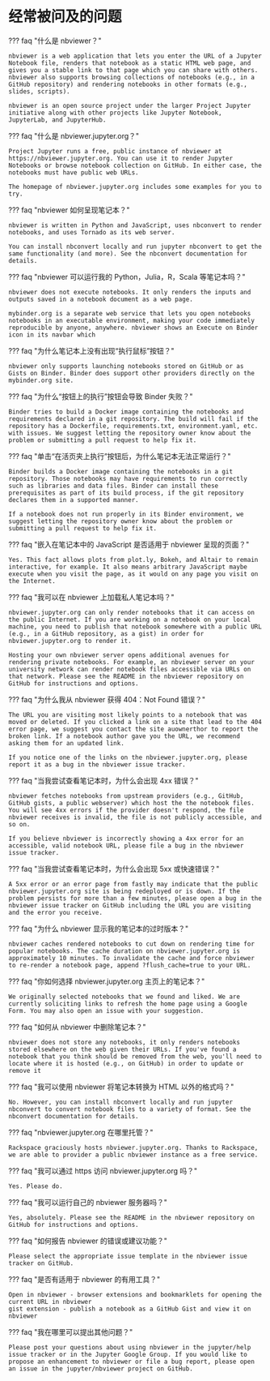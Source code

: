 # 经常被问及的问题

??? faq "什么是 nbviewer？"

    nbviewer is a web application that lets you enter the URL of a Jupyter Notebook file, renders that notebook as a static HTML web page, and gives you a stable link to that page which you can share with others. nbviewer also supports browsing collections of notebooks (e.g., in a GitHub repository) and rendering notebooks in other formats (e.g., slides, scripts).

    nbviewer is an open source project under the larger Project Jupyter initiative along with other projects like Jupyter Notebook, JupyterLab, and JupyterHub.

??? faq "什么是 nbviewer.jupyter.org？"

    Project Jupyter runs a free, public instance of nbviewer at https://nbviewer.jupyter.org. You can use it to render Jupyter Notebooks or browse notebook collection on GitHub. In either case, the notebooks must have public web URLs.

    The homepage of nbviewer.jupyter.org includes some examples for you to try.

??? faq "nbviewer 如何呈现笔记本？"

    nbviewer is written in Python and JavaScript, uses nbconvert to render notebooks, and uses Tornado as its web server.

    You can install nbconvert locally and run jupyter nbconvert to get the same functionality (and more). See the nbconvert documentation for details.

??? faq "nbviewer 可以运行我的 Python，Julia，R，Scala 等笔记本吗？"

    nbviewer does not execute notebooks. It only renders the inputs and outputs saved in a notebook document as a web page.

    mybinder.org is a separate web service that lets you open notebooks notebooks in an executable environment, making your code immediately reproducible by anyone, anywhere. nbviewer shows an Execute on Binder icon in its navbar which

??? faq "为什么笔记本上没有出现“执行鼠标”按钮？"

    nbviewer only supports launching notebooks stored on GitHub or as Gists on Binder. Binder does support other providers directly on the mybinder.org site.

??? faq "为什么“按钮上的执行”按钮会导致 Binder 失败？"

    Binder tries to build a Docker image containing the notebooks and requirements declared in a git repository. The build will fail if the repository has a Dockerfile, requirements.txt, environment.yaml, etc. with issues. We suggest letting the repository owner know about the problem or submitting a pull request to help fix it.

??? faq "单击“在活页夹上执行”按钮后，为什么笔记本无法正常运行？"

    Binder builds a Docker image containing the notebooks in a git repository. Those notebooks may have requirements to run correctly such as libraries and data files. Binder can install these prerequisites as part of its build process, if the git repository declares them in a supported manner.

    If a notebook does not run properly in its Binder environment, we suggest letting the repository owner know about the problem or submitting a pull request to help fix it.

??? faq "嵌入在笔记本中的 JavaScript 是否适用于 nbviewer 呈现的页面？"

    Yes. This fact allows plots from plot.ly, Bokeh, and Altair to remain interactive, for example. It also means arbitrary JavaScript maybe execute when you visit the page, as it would on any page you visit on the Internet.

??? faq "我可以在 nbviewer 上加载私人笔记本吗？"

    nbviewer.jupyter.org can only render notebooks that it can access on the public Internet. If you are working on a notebook on your local machine, you need to publish that notebook somewhere with a public URL (e.g., in a GitHub repository, as a gist) in order for nbviewer.jupyter.org to render it.

    Hosting your own nbviewer server opens additional avenues for rendering private notebooks. For example, an nbviewer server on your university network can render notebook files accessible via URLs on that network. Please see the README in the nbviewer repository on GitHub for instructions and options.

??? faq "为什么我从 nbviewer 获得 404：Not Found 错误？"

    The URL you are visiting most likely points to a notebook that was moved or deleted. If you clicked a link on a site that lead to the 404 error page, we suggest you contact the site auownerthor to report the broken link. If a notebook author gave you the URL, we recommend asking them for an updated link.

    If you notice one of the links on the nbviewer.jupyter.org, please report it as a bug in the nbviewer issue tracker.

??? faq "当我尝试查看笔记本时，为什么会出现 4xx 错误？"

    nbviewer fetches notebooks from upstream providers (e.g., GitHub, GitHub gists, a public webserver) which host the the notebook files. You will see 4xx errors if the provider doesn't respond, the file nbviewer receives is invalid, the file is not publicly accessible, and so on.

    If you believe nbviewer is incorrectly showing a 4xx error for an accessible, valid notebook URL, please file a bug in the nbviewer issue tracker.

??? faq "当我尝试查看笔记本时，为什么会出现 5xx 或快速错误？"

    A 5xx error or an error page from fastly may indicate that the public nbviewer.jupyter.org site is being redeployed or is down. If the problem persists for more than a few minutes, please open a bug in the nbviewer issue tracker on GitHub including the URL you are visiting and the error you receive.

??? faq "为什么 nbviewer 显示我的笔记本的过时版本？"

    nbviewer caches rendered notebooks to cut down on rendering time for popular notebooks. The cache duration on nbviewer.jupyter.org is approximately 10 minutes. To invalidate the cache and force nbviewer to re-render a notebook page, append ?flush_cache=true to your URL.

??? faq "你如何选择 nbviewer.jupyter.org 主页上的笔记本？"

    We originally selected notebooks that we found and liked. We are currently soliciting links to refresh the home page using a Google Form. You may also open an issue with your suggestion.

??? faq "如何从 nbviewer 中删除笔记本？"

    nbviewer does not store any notebooks, it only renders notebooks stored elsewhere on the web given their URLs. If you've found a notebook that you think should be removed from the web, you'll need to locate where it is hosted (e.g., on GitHub) in order to update or remove it

??? faq "我可以使用 nbviewer 将笔记本转换为 HTML 以外的格式吗？"

    No. However, you can install nbconvert locally and run jupyter nbconvert to convert notebook files to a variety of format. See the nbconvert documentation for details.

??? faq "nbviewer.jupyter.org 在哪里托管？"

    Rackspace graciously hosts nbviewer.jupyter.org. Thanks to Rackspace, we are able to provider a public nbviewer instance as a free service.

??? faq "我可以通过 https 访问 nbviewer.jupyter.org 吗？"

    Yes. Please do.

??? faq "我可以运行自己的 nbviewer 服务器吗？"

    Yes, absolutely. Please see the README in the nbviewer repository on GitHub for instructions and options.

??? faq "如何报告 nbviewer 的错误或建议功能？"

    Please select the appropriate issue template in the nbviewer issue tracker on GitHub.

??? faq "是否有适用于 nbviewer 的有用工具？"

    Open in nbviewer - browser extensions and bookmarklets for opening the current URL in nbviewer
    gist extension - publish a notebook as a GitHub Gist and view it on nbviewer

??? faq "我在哪里可以提出其他问题？"

    Please post your questions about using nbviewer in the jupyter/help issue tracker or in the Jupyter Google Group. If you would like to propose an enhancement to nbviewer or file a bug report, please open an issue in the jupyter/nbviewer project on GitHub.
